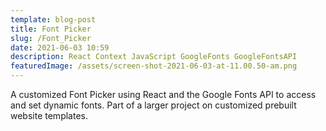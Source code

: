 ```yaml
---
template: blog-post
title: Font Picker
slug: /Font_Picker
date: 2021-06-03 10:59
description: React Context JavaScript GoogleFonts GoogleFontsAPI
featuredImage: /assets/screen-shot-2021-06-03-at-11.00.50-am.png
---
```

A customized Font Picker using React and the Google Fonts API to access and set dynamic fonts. Part of a larger project on customized prebuilt website templates.